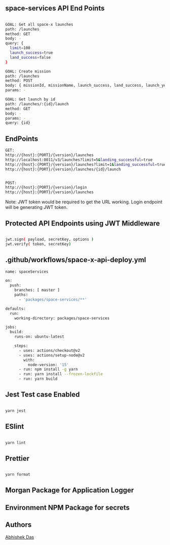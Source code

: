 
## space-services API End Points

```sh

GOAL: Get all space-x launches
path: /launches
method: GET
body: -
query: {
  limit=100
  launch_success=true
  land_success=false
}

GOAL: Create mission
path: /launches
method: POST
body: { missionId, missionName, launch_success, land_success, launch_year }
params: -

GOAL: Get launch by id
path: /launches/:{id}/launch
method: GET
body: -
params: -
query: {id}

```

## EndPoints

```sh
GET:
http://{host}:{PORT}/{version}/launches
http://localhost:8011/v3/launches?limit=5&landing_successful=true
http://{host}:{PORT}/{version}/launches?limit=1&landing_successful=true&launch_successful=false
http://{host}:{PORT}/{version}/launches/{id}/launch


POST:
http://{host}:{PORT}/{version}/login
http://{host}:{PORT}/{version}/launches
```
Note: JWT token would be required to get the URL working. Login endpoint will be generating JWT token.

## Protected API Endpoints using JWT Middleware

```sh

jwt.sign( payload, secretKey, options )
jwt.verify( token, secretKey)

```

## .github/workflows/space-x-api-deploy.yml

```sh
name: spaceServices

on:
  push:
    branches: [ master ]
    paths:
      - 'packages/space-services/**'

defaults:
  run:
    working-directory: packages/space-services

jobs:
  build:
    runs-on: ubuntu-latest

    steps:
      - uses: actions/checkout@v2
      - uses: actions/setup-node@v2
        with:
          node-version: '15'
      - run: npm install -g yarn
      - run: yarn install --frozen-lockfile
      - run: yarn build

```

## Jest Test case Enabled

```sh

yarn jest

```

## ESlint

```sh

yarn lint

```

## Prettier

```sh

yarn format

```

## Morgan Package for Application Logger
## Environment NPM Package for secrets

## Authors

[Abhishek Das](https://github.com/abhi-das)